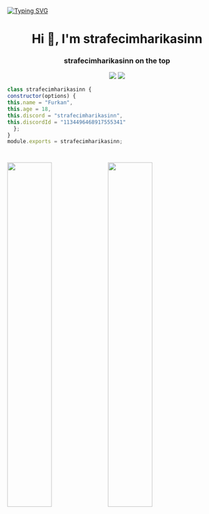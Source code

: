 <a href="https://git.io/typing-svg"><img src="https://readme-typing-svg.herokuapp.com?font=Fira+Code&pause=1000&color=FFFFFF&width=435&lines=strafecimharikasinn;lesia+%3C3" alt="Typing SVG" /></a>

<h1 align="center">Hi 👋, I'm strafecimharikasinn</h1>
<h3 align="center">strafecimharikasinn on the top</h3>

<div align="center">
</div>
<div align="center">
    <a href="https://open.spotify.com/user/l02y5kum6woejtxyq0m0zjlzg" target="_blank"><img src="https://img.shields.io/badge/Spotify%20-1ed760.svg?&style=for-the-badge&logo=spotify&logoColor=white"></a>
  <a href="https://discord.gg/aguares" target="_blank"><img src="https://img.shields.io/badge/Discord-Server-7289DA?style=for-the-badge&logo=discord&logoColor=white"></a>
</div>


```js
class strafecimharikasinn {
constructor(options) {
this.name = "Furkan",
this.age = 18,
this.discord = "strafecimharikasinn",
this.discordId = "1134496468917555341"
  };
}
module.exports = strafecimharikasinn;
```
#

<img src="https://lanyard.kyrie25.me/api/1134496468917555341?decoration=true&useDisplayName=true&animationDuration=2s&waveColor=7ea1f3&imgStyle=square&imgBorderRadius=16px&&bg=DD272700&idleMessage=Nothingness" width="45%" style="vertical-align: top;">
<img src="https://lanyard.kyrie25.me/api/1212841690449059873?decoration=true&useDisplayName=true&animationDuration=2s&waveColor=7ea1f3&imgStyle=square&imgBorderRadius=16px&&bg=DD272700&idleMessage=Nothingness" width="45%" style="vertical-align: top;">

  </a>
</div>

<div align="left">
</div>
